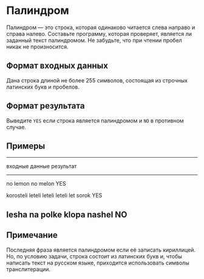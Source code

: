 # Палиндром

Палиндром — это строка, которая одинаково читается слева направо и справа налево. Составьте
программу, которая проверяет, является ли заданный текст палиндромом. Не забудьте, что при чтении
пробел никак не произносится.

## Формат входных данных

Дана строка длиной не более 255 символов, состоящая из строчных латинских букв и пробелов.

## Формат результата

Выведите `YES` если строка является палиндромом и `NO` в противном случае.

## Примеры

------------------------------------------------------------
входные данные                                результат
------------------------------------------    --------------
no lemon no melon                             YES

korosteli leteli leteli leteli let sorok      YES

lesha na polke klopa nashel                   NO
------------------------------------------------------------

## Примечание

Последняя фраза является палиндромом если её записать кириллицей.
Но, по условию задачи, строка состоит из латинских букв и, чтобы написать
текст на русском языке, приходится использовать символы транслитерации.
